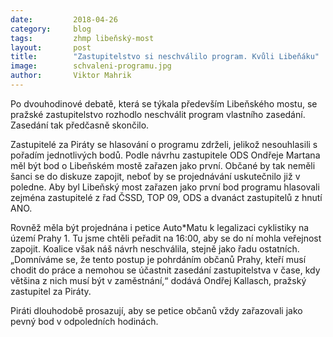 ```yaml
---
date:         2018-04-26
category:     blog
tags:         zhmp libeňský-most
layout:       post
title:        "Zastupitelstvo si neschválilo program. Kvůli Libeňáku" 
image:        schvaleni-programu.jpg
author:       Viktor Mahrik
---
```


Po dvouhodinové debatě, která se týkala především Libeňského mostu, se pražské zastupitelstvo rozhodlo neschválit program vlastního zasedání. Zasedání tak předčasně skončilo.

Zastupitelé za Piráty se hlasování o programu zdrželi, jelikož nesouhlasili s pořadím jednotlivých bodů. Podle návrhu zastupitele ODS Ondřeje Martana měl být bod o Libeňském mostě zařazen jako první. Občané by tak neměli šanci se do diskuze zapojit, neboť by se projednávání uskutečnilo již v poledne. Aby byl Libeňský most zařazen jako první bod programu hlasovali zejména zastupitelé z řad ČSSD, TOP 09, ODS a dvanáct zastupitelů z hnutí ANO. 

Rovněž měla být projednána i petice Auto*Matu k legalizaci cyklistiky na území Prahy 1. Tu jsme chtěli peřadit na 16:00, aby se do ní mohla veřejnost zapojit. Koalice však náš návrh neschválila, stejně jako řadu ostatních. „Domníváme se, že tento postup je pohrdáním občanů Prahy, kteří musí chodit do práce a nemohou se účastnit zasedání zastupitelstva v čase, kdy většina z nich musí být v zaměstnání,“ dodává Ondřej Kallasch, pražský zastupitel za Piráty. 

Piráti dlouhodobě prosazují, aby se petice občanů vždy zařazovali jako pevný bod v odpoledních hodinách. 
